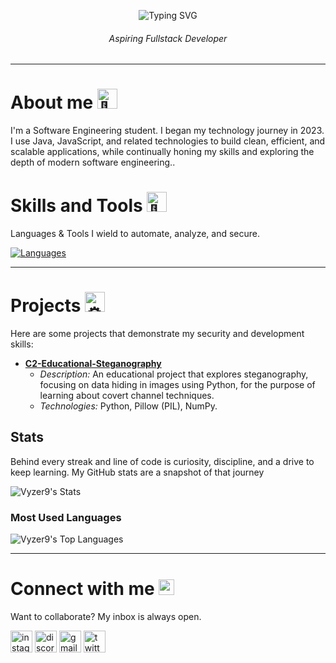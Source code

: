 <!-- Animated Title -->
<p align="center">
  <img src="https://readme-typing-svg.herokuapp.com?font=Fira+Code&size=28&pause=1000&color=36BCF7&center=true&vCenter=true&width=435&lines=Hi+Guys,+I'm+Richard!;Dev+%7C+Fullstack;Welcome+to+my+Profile!+🚀" alt="Typing SVG" /> 
</p>

<h6 align="center">Aspiring Fullstack Developer</h6>

---

<h1>About me <picture>
  <source srcset="https://fonts.gstatic.com/s/e/notoemoji/latest/1f44b/512.webp" type="image/webp">
  <img src="https://fonts.gstatic.com/s/e/notoemoji/latest/1f44b/512.gif" alt="👋" width="32" height="32">
</picture></h1>
<p>I'm a Software Engineering student. I began my technology journey in 2023. I use Java, JavaScript, and related technologies to build clean, efficient, and scalable applications, while continually honing my skills and exploring the depth of modern software engineering..</p>

<!-- Skills and Tools -->
<h1>Skills and Tools <picture>
  <source srcset="https://fonts.gstatic.com/s/e/notoemoji/latest/1f3af/512.webp" type="image/webp">
  <img src="https://fonts.gstatic.com/s/e/notoemoji/latest/1f3af/512.gif" alt="🎯" width="32" height="32">
</picture></h1>

<p>Languages & Tools I wield to automate, analyze, and secure.</p>

[![Languages](https://skillicons.dev/icons?i=python,linux,bash,js,ts,html,css,bootstrap,sass,git)](https://skillicons.dev)


---

<!-- Project -->
<h1>Projects <picture>
  <source srcset="https://fonts.gstatic.com/s/e/notoemoji/latest/2699_fe0f/512.webp" type="image/webp">
  <img src="https://fonts.gstatic.com/s/e/notoemoji/latest/2699_fe0f/512.gif" alt="⚙" width="32" height="32">
</picture> </h1> 
Here are some projects that demonstrate my security and development skills:

* **[C2-Educational-Steganography](https://github.com/Vyzer9/C2-Educational-Steganography)**
    * *Description:* An educational project that explores steganography, focusing on data hiding in images using Python, for the purpose of learning about covert channel techniques.
    * *Technologies:* Python, Pillow (PIL), NumPy.

<!-- Stats -->
## Stats
<p>Behind every streak and line of code is curiosity, discipline, and a drive to keep learning. My GitHub stats are a snapshot of that journey</p>

![Vyzer9's Stats](https://github-readme-stats.vercel.app/api?username=Vyzer9&theme=chartreuse-dark&show_icons=true&hide_border=true&count_private=true)

### Most Used Languages
![Vyzer9's Top Languages](https://github-readme-stats.vercel.app/api/top-langs/?username=Vyzer9&theme=chartreuse-dark&show_icons=true&hide_border=true&layout=compact)

---

<!-- Connect with me-->
<h1 align="left">Connect with me <img src="https://raw.githubusercontent.com/Tarikul-Islam-Anik/Animated-Fluent-Emojis/master/Emojis/Smilies/Love%20Letter.png" alt="Love Letter" width="25" height="25" /></h1>
<p>Want to collaborate? My inbox is always open.</p>
<div align="left">
  <a href="https://www.instagram.com/rsc.santoz"><img src="https://img.shields.io/static/v1?message=Instagram&logo=instagram&label=&color=E4405F&logoColor=white&labelColor=413b3b&style=for-the-badge" height="35" alt="instagram logo" /></a>
  <a href="https://discord.gg/vSS9Q2YP5D"><img src="https://img.shields.io/static/v1?message=Discord&logo=discord&label=&color=7289DA&logoColor=white&labelColor=413b3b&style=for-the-badge" height="35" alt="discord logo" /></a>
  <a href="mailto:Samzoovsk19@gmail.com"><img src="https://img.shields.io/static/v1?message=Gmail&logo=gmail&label=&color=D14836&logoColor=white&labelColor=413b3b&style=for-the-badge" height="35" alt="gmail logo" /></a>
  <a href="https://twitter.com/Vyzr9"><img src="https://img.shields.io/static/v1?message=Twitter&logo=twitter&label=&color=1DA1F2&logoColor=white&labelColor=413b3b&style=for-the-badge" height="35" alt="twitter logo" /></a>
</div>
